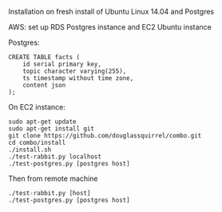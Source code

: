 Installation on fresh install of Ubuntu Linux 14.04 and Postgres

AWS: set up RDS Postgres instance and EC2 Ubuntu instance

Postgres:

    CREATE TABLE facts (
        id serial primary key,
        topic character varying(255),
        ts timestamp without time zone,
        content json
    );

On EC2 instance:

    sudo apt-get update
    sudo apt-get install git
    git clone https://github.com/douglassquirrel/combo.git
    cd combo/install
    ./install.sh
    ./test-rabbit.py localhost
    ./test-postgres.py [postgres host]

Then from remote machine

    ./test-rabbit.py [host]
    ./test-postgres.py [postgres host]

    